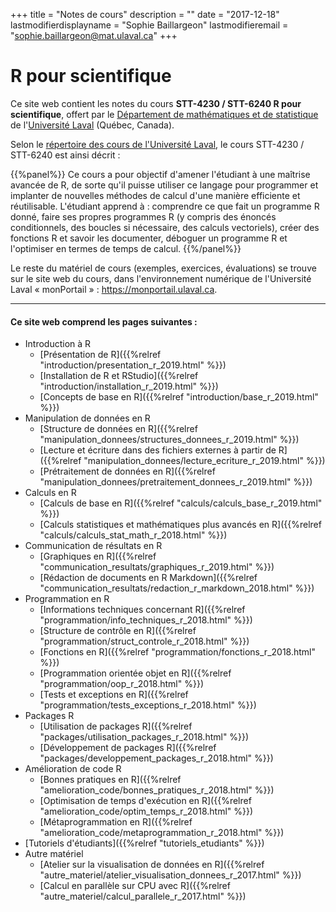 +++
title = "Notes de cours"
description = ""
date = "2017-12-18"
lastmodifierdisplayname = "Sophie Baillargeon"
lastmodifieremail = "sophie.baillargeon@mat.ulaval.ca"
+++

# R pour scientifique

Ce site web contient les notes du cours **STT-4230 / STT-6240 R pour scientifique**, offert par le [Département de mathématiques et de statistique](https://www.mat.ulaval.ca/accueil/) de l'[Université Laval](https://www.ulaval.ca/) (Québec, Canada).

Selon le [répertoire des cours de l'Université Laval](https://www.ulaval.ca/les-etudes/cours/repertoire/detailsCours/stt-4230-r-pour-scientifique.html), le cours STT-4230 / STT-6240 est ainsi décrit :

{{%panel%}}
Ce cours a pour objectif d'amener l'étudiant à une maîtrise avancée de R, de sorte qu'il puisse utiliser ce langage pour programmer et implanter de nouvelles méthodes de calcul d'une manière efficiente et réutilisable. L'étudiant apprend à : comprendre ce que fait un programme R donné, faire ses propres programmes R (y compris des énoncés conditionnels, des boucles si nécessaire, des calculs vectoriels), créer des fonctions R et savoir les documenter, déboguer un programme R et l'optimiser en termes de temps de calcul.
{{%/panel%}}

Le reste du matériel de cours (exemples, exercices, évaluations) se trouve sur le site web du cours, dans l'environnement numérique de l'Université Laval «&nbsp;monPortail&nbsp;» : https://monportail.ulaval.ca.

***

#### Ce site web comprend les pages suivantes : 

* Introduction à R
    * [Présentation de R]({{%relref "introduction/presentation_r_2019.html" %}})
    * [Installation de R et RStudio]({{%relref "introduction/installation_r_2019.html" %}})
    * [Concepts de base en R]({{%relref "introduction/base_r_2019.html" %}})
* Manipulation de données en R
    * [Structure de données en R]({{%relref "manipulation_donnees/structures_donnees_r_2019.html" %}})
    * [Lecture et écriture dans des fichiers externes à partir de R]({{%relref "manipulation_donnees/lecture_ecriture_r_2019.html" %}})
    * [Prétraitement de données en R]({{%relref "manipulation_donnees/pretraitement_donnees_r_2019.html" %}})
* Calculs en R
    * [Calculs de base en R]({{%relref "calculs/calculs_base_r_2019.html" %}})
    * [Calculs statistiques et mathématiques plus avancés en R]({{%relref "calculs/calculs_stat_math_r_2018.html" %}})
* Communication de résultats en R
    * [Graphiques en R]({{%relref "communication_resultats/graphiques_r_2019.html" %}})
    * [Rédaction de documents en R Markdown]({{%relref "communication_resultats/redaction_r_markdown_2018.html" %}})
* Programmation en R
    * [Informations techniques concernant R]({{%relref "programmation/info_techniques_r_2018.html" %}})
    * [Structure de contrôle en R]({{%relref "programmation/struct_controle_r_2018.html" %}})
    * [Fonctions en R]({{%relref "programmation/fonctions_r_2018.html" %}})
    * [Programmation orientée objet en R]({{%relref "programmation/oop_r_2018.html" %}})
    * [Tests et exceptions en R]({{%relref "programmation/tests_exceptions_r_2018.html" %}})
* Packages R
    * [Utilisation de packages R]({{%relref "packages/utilisation_packages_r_2018.html" %}})
    * [Développement de packages R]({{%relref "packages/developpement_packages_r_2018.html" %}})
* Amélioration de code R
    * [Bonnes pratiques en R]({{%relref "amelioration_code/bonnes_pratiques_r_2018.html" %}})
    * [Optimisation de temps d'exécution en R]({{%relref "amelioration_code/optim_temps_r_2018.html" %}})
    * [Métaprogrammation en R]({{%relref "amelioration_code/metaprogrammation_r_2018.html" %}})
* [Tutoriels d'étudiants]({{%relref "tutoriels_etudiants" %}})
* Autre matériel
    * [Atelier sur la visualisation de données en R]({{%relref "autre_materiel/atelier_visualisation_donnees_r_2017.html" %}})
    * [Calcul en parallèle sur CPU avec R]({{%relref "autre_materiel/calcul_parallele_r_2017.html" %}})



